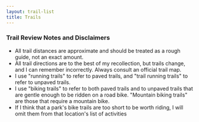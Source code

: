 ```yaml
---
layout: trail-list
title: Trails
---
```


### Trail Review Notes and Disclaimers

* All trail distances are approximate and should be treated as a rough guide, not an exact amount.
* All trail directions are to the best of my recollection, but trails change, and I can remember incorrectly.  Always consult an official trail map.
* I use "running trails" to refer to paved trails, and "trail running trails" to refer to unpaved trails.
* I use "biking trails" to refer to both paved trails and to unpaved trails that are gentle enough to be ridden on a road bike.  "Mountain biking trails" are those that require a mountain bike.
* If I think that a park's bike trails are too short to be worth riding, I will omit them from that location's list of activities
